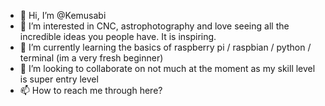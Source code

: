 - 👋 Hi, I’m @Kemusabi
- 👀 I’m interested in CNC, astrophotography and love seeing all the incredible ideas you people have. It is inspiring.
- 🌱 I’m currently learning the basics of raspberry pi / raspbian / python / terminal (im a very fresh beginner)
- 💞️ I’m looking to collaborate on not much at the moment as my skill level is super entry level
- 📫 How to reach me through here?

<!---
Kemusabi/Kemusabi is a ✨ special ✨ repository because its `README.md` (this file) appears on your GitHub profile.
You can click the Preview link to take a look at your changes.
--->
